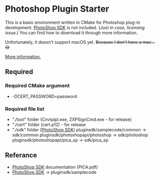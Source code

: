# Photoshop Plugin Starter

This is a basic environment written in CMake for Photoshop plug-in development.
[PhotoShop SDK](https://console.adobe.io/downloads/ps) is not included. (*Just in case, licensing issue.*) You can find how to download it through more information.

Unfortunately, it doesn't support macOS yet. ~~Because I don't have a mac...😥~~

[More information.](https://phruse.com/pat1/)

## Required

### Required CMake argument
* -DCERT_PASSWORD=password

### Required file list
* "./tool" folder (Cnvtpipl.exe, ZXPSignCmd.exe - for release)
* "./cert" folder (cert.p12) - for release
* "./sdk" folder ([PhotoShop SDK](https://console.adobe.io/downloads/ps))
  pluginsdk/samplecode/common -> sdk/common
  pluginsdk/photoshopapi/photoshop -> sdk/photoshop
  pluginsdk/photoshopapi/pica_sp -> sdk/pica_sp

## Referance

* [PhotoShop SDK](https://console.adobe.io/downloads/ps) documentation (PICA.pdf)
* [PhotoShop SDK](https://console.adobe.io/downloads/ps) -> pluginsdk/samplecode